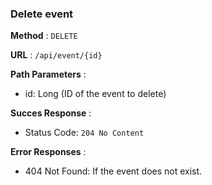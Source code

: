 ### Delete event

**Method** : `DELETE`

**URL** : `/api/event/{id}`

**Path Parameters** : 
 - id: Long (ID of the event to delete)

 **Succes Response** :

- Status Code: `204 No Content`

**Error Responses** :

- 404 Not Found: If the event does not exist.